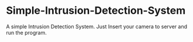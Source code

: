 # Simple-Intrusion-Detection-System
A simple Intrusion Detection System. Just Insert your camera to server and run the program.
